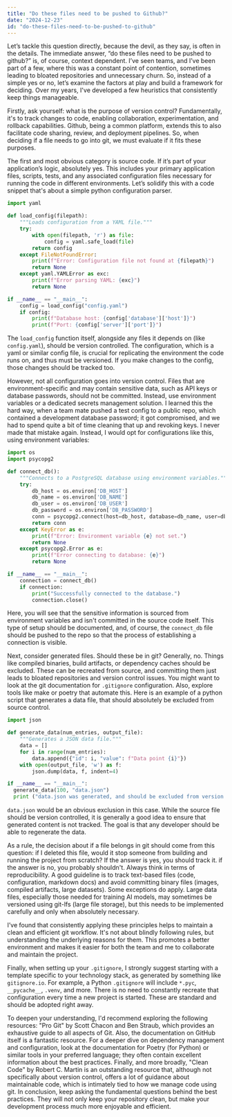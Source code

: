 ```yaml
---
title: "Do these files need to be pushed to Github?"
date: "2024-12-23"
id: "do-these-files-need-to-be-pushed-to-github"
---
```


Let’s tackle this question directly, because the devil, as they say, is often in the details. The immediate answer, “do these files need to be pushed to github?” is, of course, context dependent. I’ve seen teams, and I’ve been part of a few, where this was a constant point of contention, sometimes leading to bloated repositories and unnecessary churn. So, instead of a simple yes or no, let’s examine the factors at play and build a framework for deciding. Over my years, I've developed a few heuristics that consistently keep things manageable.

Firstly, ask yourself: what is the purpose of version control? Fundamentally, it's to track changes to code, enabling collaboration, experimentation, and rollback capabilities. Github, being a common platform, extends this to also facilitate code sharing, review, and deployment pipelines. So, when deciding if a file needs to go into git, we must evaluate if it fits these purposes.

The first and most obvious category is source code. If it’s part of your application’s logic, absolutely yes. This includes your primary application files, scripts, tests, and any associated configuration files necessary for running the code in different environments. Let’s solidify this with a code snippet that's about a simple python configuration parser.

```python
import yaml

def load_config(filepath):
    """Loads configuration from a YAML file."""
    try:
        with open(filepath, 'r') as file:
            config = yaml.safe_load(file)
        return config
    except FileNotFoundError:
        print(f"Error: Configuration file not found at {filepath}")
        return None
    except yaml.YAMLError as exc:
        print(f"Error parsing YAML: {exc}")
        return None

if __name__ == "__main__":
    config = load_config("config.yaml")
    if config:
        print(f"Database host: {config['database']['host']}")
        print(f"Port: {config['server']['port']}")
```

The `load_config` function itself, alongside any files it depends on (like `config.yaml`), should be version controlled. The configuration, which is a yaml or similar config file, is crucial for replicating the environment the code runs on, and thus must be versioned. If you make changes to the config, those changes should be tracked too.

However, not all configuration goes into version control. Files that are environment-specific and may contain sensitive data, such as API keys or database passwords, should not be committed. Instead, use environment variables or a dedicated secrets management solution. I learned this the hard way, when a team mate pushed a test config to a public repo, which contained a development database password; it got compromised, and we had to spend quite a bit of time cleaning that up and revoking keys. I never made that mistake again. Instead, I would opt for configurations like this, using environment variables:

```python
import os
import psycopg2

def connect_db():
    """Connects to a PostgreSQL database using environment variables."""
    try:
        db_host = os.environ['DB_HOST']
        db_name = os.environ['DB_NAME']
        db_user = os.environ['DB_USER']
        db_password = os.environ['DB_PASSWORD']
        conn = psycopg2.connect(host=db_host, database=db_name, user=db_user, password=db_password)
        return conn
    except KeyError as e:
        print(f"Error: Environment variable {e} not set.")
        return None
    except psycopg2.Error as e:
        print(f"Error connecting to database: {e}")
        return None

if __name__ == "__main__":
    connection = connect_db()
    if connection:
        print("Successfully connected to the database.")
        connection.close()
```

Here, you will see that the sensitive information is sourced from environment variables and isn't committed in the source code itself. This type of setup should be documented, and, of course, the `connect_db` file should be pushed to the repo so that the process of establishing a connection is visible.

Next, consider generated files. Should these be in git? Generally, no. Things like compiled binaries, build artifacts, or dependency caches should be excluded. These can be recreated from source, and committing them just leads to bloated repositories and version control issues. You might want to look at the git documentation for `.gitignore` configuration. Also, explore tools like make or poetry that automate this. Here is an example of a python script that generates a data file, that should absolutely be excluded from source control.

```python
import json

def generate_data(num_entries, output_file):
    """Generates a JSON data file."""
    data = []
    for i in range(num_entries):
        data.append({"id": i, "value": f"Data point {i}"})
    with open(output_file, 'w') as f:
        json.dump(data, f, indent=4)

if __name__ == "__main__":
  generate_data(100, "data.json")
  print ("data.json was generated, and should be excluded from version control")
```

`data.json` would be an obvious exclusion in this case. While the source file should be version controlled, it is generally a good idea to ensure that generated content is not tracked. The goal is that any developer should be able to regenerate the data.

As a rule, the decision about if a file belongs in git should come from this question: if I deleted this file, would it stop someone from building and running the project from scratch? If the answer is yes, you should track it. if the answer is no, you probably shouldn't. Always think in terms of reproducibility. A good guideline is to track text-based files (code, configuration, markdown docs) and avoid committing binary files (images, compiled artifacts, large datasets). Some exceptions do apply. Large data files, especially those needed for training AI models, may sometimes be versioned using git-lfs (large file storage), but this needs to be implemented carefully and only when absolutely necessary.

I’ve found that consistently applying these principles helps to maintain a clean and efficient git workflow. It's not about blindly following rules, but understanding the underlying reasons for them. This promotes a better environment and makes it easier for both the team and me to collaborate and maintain the project.

Finally, when setting up your `.gitignore`, I strongly suggest starting with a template specific to your technology stack, as generated by something like `gitignore.io`. For example, a Python `.gitignore` will include `*.pyc`, `__pycache__`, `.venv`, and more. There is no need to constantly recreate that configuration every time a new project is started. These are standard and should be adopted right away.

To deepen your understanding, I'd recommend exploring the following resources: "Pro Git" by Scott Chacon and Ben Straub, which provides an exhaustive guide to all aspects of Git. Also, the documentation on GitHub itself is a fantastic resource. For a deeper dive on dependency management and configuration, look at the documentation for Poetry (for Python) or similar tools in your preferred language; they often contain excellent information about the best practices. Finally, and more broadly, "Clean Code" by Robert C. Martin is an outstanding resource that, although not specifically about version control, offers a lot of guidance about maintainable code, which is intimately tied to how we manage code using git. In conclusion, keep asking the fundamental questions behind the best practices. They will not only keep your repository clean, but make your development process much more enjoyable and efficient.
